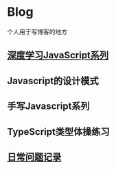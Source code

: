 # Blog

个人用于写博客的地方

##  [深度学习JavaScript系列](https://github.com/qza6268963/Blog/issues/7)
##  Javascript的设计模式
##  手写Javascript系列
## TypeScript类型体操练习
##  [日常问题记录](https://github.com/qza6268963/Blog/issues/13)

